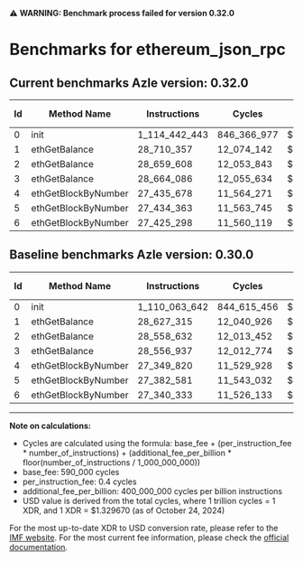 ⚠️ **WARNING: Benchmark process failed for version 0.32.0**

# Benchmarks for ethereum_json_rpc

## Current benchmarks Azle version: 0.32.0

| Id  | Method Name         | Instructions  | Cycles      | USD           | USD/Million Calls | Change                              |
| --- | ------------------- | ------------- | ----------- | ------------- | ----------------- | ----------------------------------- |
| 0   | init                | 1_114_442_443 | 846_366_977 | $0.0011253888 | $1_125.38         | <font color="red">+4_378_801</font> |
| 1   | ethGetBalance       | 28_710_357    | 12_074_142  | $0.0000160546 | $16.05            | <font color="red">+83_042</font>    |
| 2   | ethGetBalance       | 28_659_608    | 12_053_843  | $0.0000160276 | $16.02            | <font color="red">+100_976</font>   |
| 3   | ethGetBalance       | 28_664_086    | 12_055_634  | $0.0000160300 | $16.03            | <font color="red">+107_149</font>   |
| 4   | ethGetBlockByNumber | 27_435_678    | 11_564_271  | $0.0000153767 | $15.37            | <font color="red">+85_858</font>    |
| 5   | ethGetBlockByNumber | 27_434_363    | 11_563_745  | $0.0000153760 | $15.37            | <font color="red">+51_782</font>    |
| 6   | ethGetBlockByNumber | 27_425_298    | 11_560_119  | $0.0000153711 | $15.37            | <font color="red">+84_965</font>    |

## Baseline benchmarks Azle version: 0.30.0

| Id  | Method Name         | Instructions  | Cycles      | USD           | USD/Million Calls |
| --- | ------------------- | ------------- | ----------- | ------------- | ----------------- |
| 0   | init                | 1_110_063_642 | 844_615_456 | $0.0011230598 | $1_123.05         |
| 1   | ethGetBalance       | 28_627_315    | 12_040_926  | $0.0000160105 | $16.01            |
| 2   | ethGetBalance       | 28_558_632    | 12_013_452  | $0.0000159739 | $15.97            |
| 3   | ethGetBalance       | 28_556_937    | 12_012_774  | $0.0000159730 | $15.97            |
| 4   | ethGetBlockByNumber | 27_349_820    | 11_529_928  | $0.0000153310 | $15.33            |
| 5   | ethGetBlockByNumber | 27_382_581    | 11_543_032  | $0.0000153484 | $15.34            |
| 6   | ethGetBlockByNumber | 27_340_333    | 11_526_133  | $0.0000153260 | $15.32            |

---

**Note on calculations:**

- Cycles are calculated using the formula: base_fee + (per_instruction_fee \* number_of_instructions) + (additional_fee_per_billion \* floor(number_of_instructions / 1_000_000_000))
- base_fee: 590_000 cycles
- per_instruction_fee: 0.4 cycles
- additional_fee_per_billion: 400_000_000 cycles per billion instructions
- USD value is derived from the total cycles, where 1 trillion cycles = 1 XDR, and 1 XDR = $1.329670 (as of October 24, 2024)

For the most up-to-date XDR to USD conversion rate, please refer to the [IMF website](https://www.imf.org/external/np/fin/data/rms_sdrv.aspx).
For the most current fee information, please check the [official documentation](https://internetcomputer.org/docs/current/developer-docs/gas-cost#execution).
